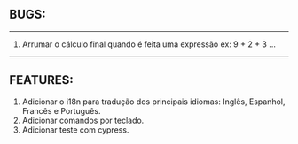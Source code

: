 ## BUGS:
___ 

1. Arrumar o cálculo final quando é feita uma expressão ex: 9 + 2 + 3 ...

___

## FEATURES:

1. Adicionar o i18n para tradução dos principais idiomas: Inglês, Espanhol, Francês e Português.
2. Adicionar comandos por teclado.
3. Adicionar teste com cypress.


